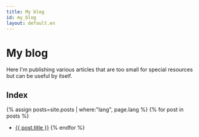```yaml
---
title: My blog
id: my_blog
layout: default.en
---
```


My blog
=======

Here I'm publishing various articles that are too small for special resources but can be useful by itself.


Index
-----

{% assign posts=site.posts | where:"lang", page.lang %}
{% for post in posts %}
 * [{{ post.title }}]({{post.url}})
{% endfor %}
